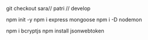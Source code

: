 git checkout sara// patri // develop

npm init -y
npm i express mongoose
npm i -D nodemon

npm i bcryptjs
npm install jsonwebtoken
